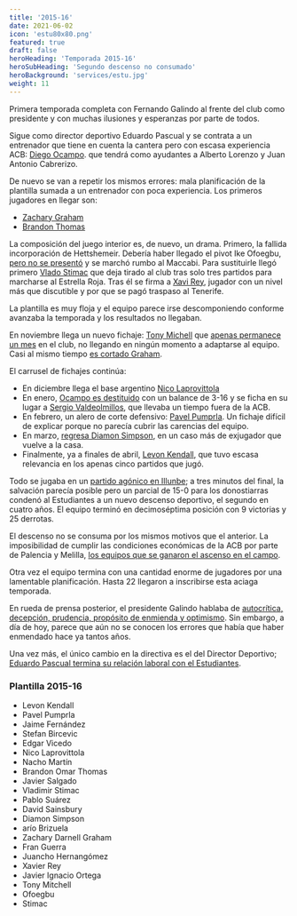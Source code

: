 ```yaml
---
title: '2015-16'
date: 2021-06-02
icon: 'estu80x80.png'
featured: true
draft: false
heroHeading: 'Temporada 2015-16'
heroSubHeading: 'Segundo descenso no consumado'
heroBackground: 'services/estu.jpg'
weight: 11
---
```


Primera temporada completa con Fernando Galindo al frente del club como presidente y con muchas ilusiones y esperanzas por parte de todos.

Sigue como director deportivo Eduardo Pascual y se contrata a un entrenador que tiene en cuenta la cantera pero con escasa experiencia ACB: [Diego Ocampo](https://www.movistarestudiantes.com/liga-endesa/altas-bajas/diego-ocampo-sera-presentado-el-miercoles-como-nuevo-entrenador-de-movistar-estudiantes/). que tendrá como ayudantes a Alberto Lorenzo y Juan Antonio Cabrerizo.

De nuevo se van a repetir los mismos errores: mala planificación de la plantilla sumada a un entrenador con poca experiencia. Los primeros jugadores en llegar son:

* [Zachary Graham](https://www.movistarestudiantes.com/liga-endesa/altas-bajas/el-alero-zach-graham-primer-fichaje-y-noveno-jugador-de-movistar-estudiantes/)
* [Brandon Thomas](https://www.movistarestudiantes.com/liga-endesa/altas-bajas/el-polivalente-alero-brandon-thomas-nuevo-jugador-de-movistar-estudiantes/)

La composición del juego interior es, de nuevo, un drama. Primero, la fallida incorporación de Hettshemeir. Debería haber llegado el pivot Ike Ofoegbu, [pero no se presentó](https://www.gigantes.com/liga-endesa/ike-ofoegbu-de-fichaje-frustrado-del-estudiantes-a-refuerzo-del-maccabi/) y se marchó rumbo al Maccabi. Para sustituirle llegó primero [Vlado Stimac](https://as.com/baloncesto/2015/10/01/acb/1443728373_817602.html) que deja tirado al club tras solo tres partidos para marcharse al Estrella Roja. Tras él se firma a [Xavi Rey](https://www.marca.com/2015/11/06/baloncesto/acb/1446829304.html), jugador con un nivel más que discutible y por que se pagó traspaso al Tenerife.

La plantilla es muy floja y el equipo parece irse descomponiendo conforme avanzaba la temporada y los resultados no llegaban. 

En noviembre llega un nuevo fichaje: [Tony Michell](https://www.movistarestudiantes.com/liga-endesa/altas-bajas/tony-mitchell-se-incorpora-a-movistar-estudiantes/) que [apenas permanece un mes](https://www.marca.com/baloncesto/acb/2015/12/28/56811ec622601d1f718b4609.html) en el club, no llegando en ningún momento a adaptarse al equipo. Casi al mismo tiempo [es cortado Graham](https://www.marca.com/baloncesto/acb/2015/12/29/56828e4aca4741ee048b45db.html).

El carrusel de fichajes continúa:

* En diciembre llega el base argentino [Nico Laprovittola](https://www.movistarestudiantes.com/liga-endesa/altas-bajas/el-base-argentino-nicolas-laprovittola-nuevo-jugador-de-movistar-estudiantes-2/)
* En enero, [Ocampo es destituido](https://www.elmundo.es/deportes/2016/01/18/569cd7d622601d3d1d8b467c.html) con un balance de 3-16 y se ficha en su lugar a [Sergio Valdeolmillos](https://www.movistarestudiantes.com/prensa/noticias/sergio-valdeolmillos-dirigira-a-movistar-estudiantes-en-el-encuentro-contra-fiatc-joventut/), que llevaba un tiempo fuera de la ACB.
* En febrero, un alero de corte defensivo: [Pavel Pumprla](https://www.movistarestudiantes.com/prensa/el-kiosko/el-fichaje-de-pavel-pumprla-en-los-medios/). Un fichaje difícil de explicar porque no parecía cubrir las carencias del equipo.
* En marzo, [regresa Diamon Simpson](https://www.mundodeportivo.com/baloncesto/acb/20160302/40147687492/diamon-simpson-presentado-nuevo-jugador-movistar-estudiantes-segunda-etapa-liga-endesa-acb.html), en un caso más de exjugador que vuelve a la casa.
* Finalmente, ya a finales de abril, [Levon Kendall](https://www.movistarestudiantes.com/prensa/noticias/levon-kendall-en-su-presentacion-veo-al-equipo-motivado-y-listo-para-jugar-fuerte/), que tuvo escasa relevancia en los apenas cinco partidos que jugó.

Todo se jugaba en un [partido agónico en Illunbe](https://www.elmundo.es/deportes/2016/05/22/57417bd9e5fdea1e478b4652.html); a tres minutos del final, la salvación parecía posible pero un parcial de 15-0 para los donostiarras condenó al Estudiantes a un nuevo descenso deportivo, el segundo en cuatro años. El equipo terminó en decimoséptima posición con 9 victorias y 25 derrotas.

El descenso no se consuma por los mismos motivos que el anterior. La imposibilidad de cumplir las condiciones económicas de la ACB por parte de Palencia y Melilla, [los equipos que se ganaron el ascenso en el campo](https://www.elconfidencial.com/deportes/baloncesto/acb/2016-06-14/liga-endesa-ascenso-descenso-leb-canon-estudiantes-palencia-ourense-melilla_1217116/).

Otra vez el equipo termina con una cantidad enorme de jugadores por una lamentable planificación. Hasta 22 llegaron a inscribirse esta aciaga temporada.

En rueda de prensa posterior, el presidente Galindo hablaba de [autocrítica, decepción, prudencia, propósito de enmienda y optimismo](https://elpais.com/deportes/2016/05/26/actualidad/1464272567_602375.html). Sin embargo, a día de hoy, parece que aún no se conocen los errores que había que haber enmendado hace ya tantos años.

Una vez más, el único cambio en la directiva es el del Director Deportivo; [Eduardo Pascual termina su relación laboral con el Estudiantes](https://www.movistarestudiantes.com/prensa/noticias/eduardo-pascual-termina-su-relacion-laboral-con-movistar-estudiantes/).

### Plantilla 2015-16

- Levon Kendall
- Pavel Pumprla
- Jaime Fernández
- Stefan Bircevic
- Edgar Vicedo
- Nico Laprovittola
- Nacho Martín
- Brandon Omar Thomas
- Javier Salgado
- Vladimir Stimac
- Pablo Suárez
- David Sainsbury
- Diamon Simpson
- arío Brizuela
- Zachary Darnell Graham
- Fran Guerra
- Juancho Hernangómez
- Xavier Rey
- Javier Ignacio Ortega
- Tony Mitchell
- Ofoegbu
- Stimac